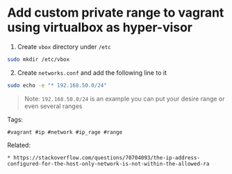 # Add custom private range to vagrant using virtualbox as hyper-visor

1. Create `vbox` directory under `/etc`
```bash
sudo mkdir /etc/vbox
```

2. Create `networks.conf` and add the following line to it
```bash
sudo echo -e "* 192.168.50.0/24"
```
> Note: `192.168.50.0/24` is an example you can put your desire range or
> even several ranges

Tags:
```
#vagrant #ip #network #ip_rage #range
```

Related:
```
* https://stackoverflow.com/questions/70704093/the-ip-address-configured-for-the-host-only-network-is-not-within-the-allowed-ra
```
